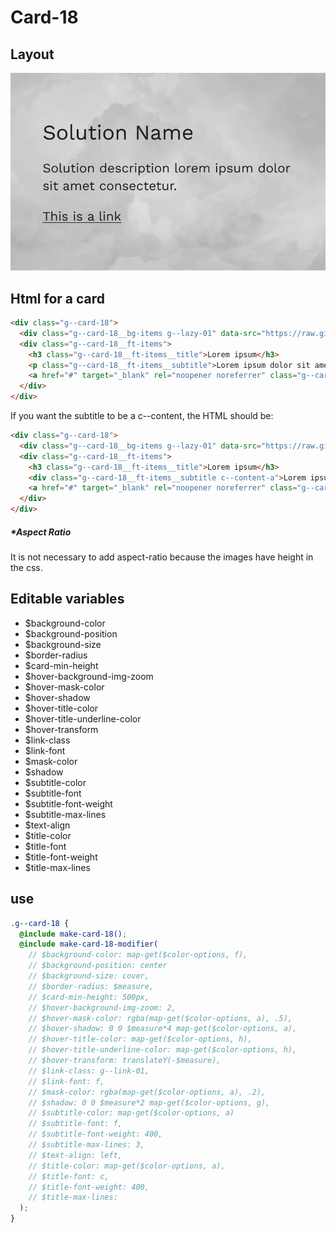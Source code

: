 # Card-18

## Layout

![alt text][card-18]

[card-18]: /src/img/global-components/card/card-18.jpg

## Html for a card

```html
<div class="g--card-18">
  <div class="g--card-18__bg-items g--lazy-01" data-src="https://raw.githubusercontent.com/team-thunderfoot/ui/main/src/img/global-components/bg-placeholder.jpg"></div>
  <div class="g--card-18__ft-items">
    <h3 class="g--card-18__ft-items__title">Lorem ipsum</h3>
    <p class="g--card-18__ft-items__subtitle">Lorem ipsum dolor sit amet.</p>
    <a href="#" target="_blank" rel="noopener noreferrer" class="g--card-18__ft-items__link">This is a link</a>
  </div>
</div>
```

If you want the subtitle to be a c--content, the HTML should be:

```html
<div class="g--card-18">
  <div class="g--card-18__bg-items g--lazy-01" data-src="https://raw.githubusercontent.com/team-thunderfoot/ui/main/src/img/global-components/bg-placeholder.jpg"></div>
  <div class="g--card-18__ft-items">
    <h3 class="g--card-18__ft-items__title">Lorem ipsum</h3>
    <div class="g--card-18__ft-items__subtitle c--content-a">Lorem ipsum dolor sit amet.</div>
    <a href="#" target="_blank" rel="noopener noreferrer" class="g--card-18__ft-items__link">This is a link</a>
  </div>
</div>
```

##### \*Aspect Ratio

It is not necessary to add aspect-ratio because the images have height in the css.

## Editable variables

- $background-color
- $background-position
- $background-size
- $border-radius
- $card-min-height
- $hover-background-img-zoom
- $hover-mask-color
- $hover-shadow
- $hover-title-color
- $hover-title-underline-color
- $hover-transform
- $link-class
- $link-font
- $mask-color
- $shadow
- $subtitle-color
- $subtitle-font
- $subtitle-font-weight
- $subtitle-max-lines
- $text-align
- $title-color
- $title-font
- $title-font-weight
- $title-max-lines

## use

```scss
.g--card-18 {
  @include make-card-18();
  @include make-card-18-modifier(
    // $background-color: map-get($color-options, f),
    // $background-position: center
    // $background-size: cover,
    // $border-radius: $measure,
    // $card-min-height: 500px,
    // $hover-background-img-zoom: 2,
    // $hover-mask-color: rgba(map-get($color-options, a), .5),
    // $hover-shadow: 0 0 $measure*4 map-get($color-options, a),
    // $hover-title-color: map-get($color-options, h),
    // $hover-title-underline-color: map-get($color-options, h),
    // $hover-transform: translateY(-$measure),
    // $link-class: g--link-01,
    // $link-font: f,
    // $mask-color: rgba(map-get($color-options, a), .2),
    // $shadow: 0 0 $measure*2 map-get($color-options, g),
    // $subtitle-color: map-get($color-options, a)
    // $subtitle-font: f,
    // $subtitle-font-weight: 400,
    // $subtitle-max-lines: 3,
    // $text-align: left,
    // $title-color: map-get($color-options, a),
    // $title-font: c,
    // $title-font-weight: 400,
    // $title-max-lines: 
  );
}
```
